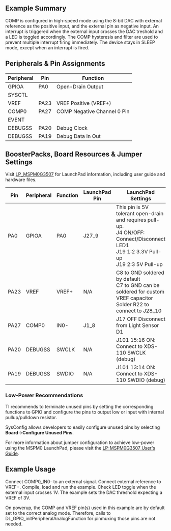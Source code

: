 ## Example Summary

COMP is configured in high-speed mode using the 8-bit DAC with external
reference as the positive input, and the external pin as negative input.
An interrupt is triggered when the external input crosses the DAC treshold and
a LED is toggled accordingly.
The COMP hysteresis and filter are used to prevent multiple interrupt firing
immediately.
The device stays in SLEEP mode, except when an interrupt is fired.

## Peripherals & Pin Assignments

| Peripheral | Pin | Function |
| --- | --- | --- |
| GPIOA | PA0 | Open-Drain Output |
| SYSCTL |  |  |
| VREF | PA23 | VREF Positive (VREF+) |
| COMP0 | PA27 | COMP Negative Channel 0 Pin |
| EVENT |  |  |
| DEBUGSS | PA20 | Debug Clock |
| DEBUGSS | PA19 | Debug Data In Out |

## BoosterPacks, Board Resources & Jumper Settings

Visit [LP_MSPM0G3507](https://www.ti.com/tool/LP-MSPM0G3507) for LaunchPad information, including user guide and hardware files.

| Pin | Peripheral | Function | LaunchPad Pin | LaunchPad Settings |
| --- | --- | --- | --- | --- |
| PA0 | GPIOA | PA0 | J27_9 | This pin is 5V tolerant open-drain and requires pull-up.<br>J4 ON/OFF: Connect/Disconnect LED1<br>J19 1:2 3.3V Pull-up<br>J19 2:3 5V Pull-up |
| PA23 | VREF | VREF+ | N/A | C8 to GND soldered by default<br>C7 to GND can be soldered for custom VREF capacitor<br>Solder R22 to connect to J28_10 |
| PA27 | COMP0 | IN0- | J1_8 | J17 OFF Disconnect from Light Sensor D1 |
| PA20 | DEBUGSS | SWCLK | N/A | J101 15:16 ON: Connect to XDS-110 SWCLK (debug) |
| PA19 | DEBUGSS | SWDIO | N/A | J101 13:14 ON: Connect to XDS-110 SWDIO (debug) |

### Low-Power Recommendations
TI recommends to terminate unused pins by setting the corresponding functions to
GPIO and configure the pins to output low or input with internal
pullup/pulldown resistor.

SysConfig allows developers to easily configure unused pins by selecting **Board**→**Configure Unused Pins**.

For more information about jumper configuration to achieve low-power using the
MSPM0 LaunchPad, please visit the [LP-MSPM0G3507 User's Guide](https://www.ti.com/lit/slau846).

## Example Usage

Connect COMP0_IN0- to an external signal.
Connect external reference to VREF+.
Compile, load and run the example.
Check LED toggle when the external input crosses 1V. The example sets the DAC
threshold expecting a VREF of 3V.

On powerup, the COMP and VREF pin(s) used in this example are by default set to
the correct analog mode. Therefore, calls to
DL_GPIO_initPeripheralAnalogFunction for pinmuxing those pins are not needed.
